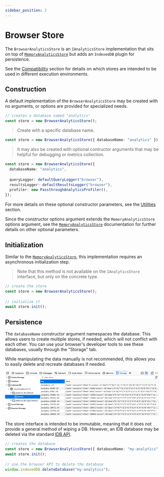```yaml
---
sidebar_position: 2
---
```


# Browser Store

The `BrowserAnalyticsStore` is an `IAnalyticsStore` implementation that sits on top of [`MemoryAnalyticsStore`](#memory) but adds an `IndexedDB` plugin for persistence.

<aside class="notice">
See the <a href="#compatibility">Compatibility</a> section for details on which stores are intended to be used in different execution environments.
</aside>

## Construction

A default implementation of the `BrowserAnalyticsStore` may be created with no arguments, or options are provided for specialized needs.

```typescript
// creates a database named "analytics"
const store = new BrowserAnalyticsStore();
```

> Create with a specific database name.

```typescript
const store = new BrowserAnalyticsStore({ databaseName: "analytics" });
```

> It may also be created with optional contructor arguments that may be helpful for debugging or metrics collection.

```typescript
const store = new BrowserAnalyticsStore({
  databaseName: "analytics",

  queryLogger: defaultQueryLogger("browser"),
  resultsLogger: defaultResultsLogger("browser"),
  profiler: new PassthroughAnalyticsProfiler(),
});
```

For more details on these optional constructor parameters, see the [Utilities](#utilities) section.

Since the constructor options argument extends the `MemoryAnalyticsStore` options argument, see the [`MemoryAnalyticsStore`](#memory) documentation for further details on other optional parameters.

## Initialization

Similar to the [`MemoryAnalyticsStore`](#memory), this implementation requires an asynchronous initialization step.

> Note that this method is not available on the `IAnalyticsStore` interface, but only on the concrete type.

```typescript
// create the store
const store = new BrowserAnalyticsStore();

// initialize it
await store.init();
```

## Persistence

The `databaseName` constructor argument namespaces the database. This allows users to create multiple stores, if needed, which will not conflict with each other. You can use your browser's developer tools to see these databases, usually through the "Storage" tab.

<aside class="notice">
While manipulating the data manually is not recommended, this allows you to easily delete and recreate databases if needed.
</aside>

![dev-tools](../images/indexeddb.png)

The store interface is intended to be immutable, meaning that it does not provide a general method of wiping a DB. However, an IDB database may be deleted via the standard [IDB API](https://developer.mozilla.org/en-US/docs/Web/API/IndexedDB_API).

```typescript
// creates the database
const store = new BrowserAnalyticsStore({ databaseName: "my-analytics" });
await store.init();

// use the browser API to delete the database
window.indexedDB.deleteDatabase("my-analytics");
```
